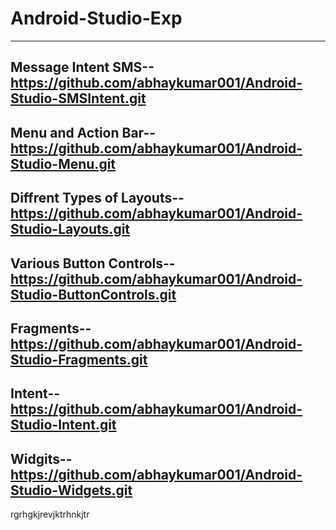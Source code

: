 # Android-Studio-Exp
-----------------------------------------------------------------
Message Intent SMS--
https://github.com/abhaykumar001/Android-Studio-SMSIntent.git
-----------------------------------------------------------------
Menu and Action Bar--
https://github.com/abhaykumar001/Android-Studio-Menu.git
-----------------------------------------------------------------
Diffrent Types of Layouts--
https://github.com/abhaykumar001/Android-Studio-Layouts.git
-----------------------------------------------------------------
Various Button Controls--
https://github.com/abhaykumar001/Android-Studio-ButtonControls.git
------------------------------------------------------------------
Fragments--
https://github.com/abhaykumar001/Android-Studio-Fragments.git
------------------------------------------------------------------
Intent--
https://github.com/abhaykumar001/Android-Studio-Intent.git
------------------------------------------------------------------
Widgits--
https://github.com/abhaykumar001/Android-Studio-Widgets.git
------------------------------------------------------------------
rgrhgkjrevjktrhnkjtr
